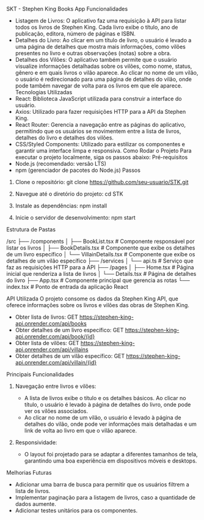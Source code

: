 SKT - Stephen King Books App
Funcionalidades
- Listagem de Livros: O aplicativo faz uma requisição à API para listar todos os livros de Stephen King. Cada livro exibe o título, ano de publicação, editora, número de páginas e ISBN.
- Detalhes do Livro: Ao clicar em um título de livro, o usuário é levado a uma página de detalhes que mostra mais informações, como vilões presentes no livro e outras observações (notas) sobre a obra.
- Detalhes dos Vilões: O aplicativo também permite que o usuário visualize informações detalhadas sobre os vilões, como nome, status, gênero e em quais livros o vilão aparece. Ao clicar no nome de um vilão, o usuário é redirecionado para uma página de detalhes do vilão, onde pode também navegar de volta para os livros em que ele aparece.
Tecnologias Utilizadas
- React: Biblioteca JavaScript utilizada para construir a interface do usuário.
- Axios: Utilizado para fazer requisições HTTP para a API da Stephen King.
- React Router: Gerencia a navegação entre as páginas do aplicativo, permitindo que os usuários se movimentem entre a lista de livros, detalhes do livro e detalhes dos vilões.
- CSS/Styled Components: Utilizado para estilizar os componentes e garantir uma interface limpa e responsiva.
Como Rodar o Projeto
Para executar o projeto localmente, siga os passos abaixo:
Pré-requisitos
- Node.js (recomendado: versão LTS)
- npm (gerenciador de pacotes do Node.js)
Passos

1. Clone o repositório:
   git clone https://github.com/seu-usuario/STK.git

2. Navegue até o diretório do projeto:
   cd STK

3. Instale as dependências:
   npm install

4. Inicie o servidor de desenvolvimento:
   npm start

Estrutura de Pastas

/src
  ├── /components
  │   ├── BookList.tsx      # Componente responsável por listar os livros
  │   ├── BookDetails.tsx   # Componente que exibe os detalhes de um livro específico
  │   └── VillainDetails.tsx # Componente que exibe os detalhes de um vilão específico
  ├── /services
  │   └── api.ts            # Serviço que faz as requisições HTTP para a API
  ├── /pages
  │   ├── Home.tsx          # Página inicial que renderiza a lista de livros
  │   └── Details.tsx       # Página de detalhes do livro
  ├── App.tsx               # Componente principal que gerencia as rotas
  └── index.tsx             # Ponto de entrada da aplicação React

API Utilizada
O projeto consome os dados da Stephen King API, que oferece informações sobre os livros e vilões das obras de Stephen King.

- Obter lista de livros: GET https://stephen-king-api.onrender.com/api/books
- Obter detalhes de um livro específico: GET https://stephen-king-api.onrender.com/api/book/{id}
- Obter lista de vilões: GET https://stephen-king-api.onrender.com/api/villains
- Obter detalhes de um vilão específico: GET https://stephen-king-api.onrender.com/api/villain/{id}

Principais Funcionalidades
1. Navegação entre livros e vilões:
   - A lista de livros exibe o título e os detalhes básicos. Ao clicar no título, o usuário é levado à página de detalhes do livro, onde pode ver os vilões associados.
   - Ao clicar no nome de um vilão, o usuário é levado à página de detalhes do vilão, onde pode ver informações mais detalhadas e um link de volta ao livro em que o vilão aparece.
   
2. Responsividade:
   - O layout foi projetado para se adaptar a diferentes tamanhos de tela, garantindo uma boa experiência em dispositivos móveis e desktops.

Melhorias Futuras
- Adicionar uma barra de busca para permitir que os usuários filtrem a lista de livros.
- Implementar paginação para a listagem de livros, caso a quantidade de dados aumente.
- Adicionar testes unitários para os componentes.
